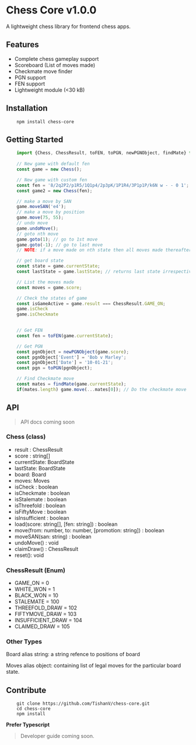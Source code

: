 # Chess Core v1.0.0
A lightweight chess library for frontend chess apps.
## Features
- Complete chess gameplay support
- Scoreboard (List of moves made)
- Checkmate move finder
- PGN support
- FEN support
- Lightweight module (<30 kB)

## Installation
```
    npm install chess-core
```

## Getting Started

```javascript
    import {Chess, ChessResult, toFEN, toPGN, newPGNObject, findMate} from 'chess-core';
    
    // New game with default fen
    const game = new Chess(); 

    // New game with custom fen
    const fen = '8/2q2P2/p1R5/1Q1p4/2p3pK/1P1R4/3P1p1P/k6N w - - 0 1';
    const game2 = new Chess(fen);

    // make a move by SAN
    game.moveSAN('e4');
    // make a move by position
    game.move(75, 55);
    // undo move
    game.undoMove();
    // goto nth move
    game.goto(1); // go to 1st move
    game.goto(-1); // go to last move
    // NOTE: if a move made on nth state then all moves made thereafter are cleared.

    // get board state
    const state = game.currentState;
    const lastState = game.lastState; // returns last state irrespective of current state user goes.

    // List the moves made
    const moves = game.score;

    // Check the states of game
    const isGameActive = game.result === ChessResult.GAME_ON;
    game.isCheck
    game.isCheckmate
    

    // Get FEN
    const fen = toFEN(game.currentState);

    // Get PGN
    const pgnObject = newPGNObject(game.score);
    const pgnObject['Event'] = 'Bob v Marley';
    const pgnObject['Date'] = '10-01-21';
    const pgn = toPGN(pgnObject);

    // Find Checkmate move
    const mates = findMate(game.currentState);
    if(mates.length) game.move(...mates[0]); // Do the checkmate move
```

## API

> API docs coming soon

### Chess (class)
- result : ChessResult
- score : string[]
- currentState: BoardState
- lastState: BoardState
- board: Board
- moves: Moves
- isCheck : boolean 
- isCheckmate : boolean 
- isStalemate : boolean 
- isThreefold : boolean 
- isFiftyMove : boolean
- isInsufficient : boolean
- load(score: string[], [fen: string]) : boolean
- move(from: number, to: number, [promotion: string]) : boolean
- moveSAN(san: string) : boolean
- undoMove() : void
- claimDraw() : ChessResult
- reset(): void

### ChessResult (Enum)
- GAME_ON = 0
- WHITE_WON = 1
- BLACK_WON = 10
- STALEMATE = 100
- THREEFOLD_DRAW = 102
- FIFTYMOVE_DRAW = 103
- INSUFFICIENT_DRAW = 104
- CLAIMED_DRAW = 105

### Other Types
Board alias string: a string refence to positions of board

Moves alias object: containing list of legal moves for the particular board state.



## Contribute

```
    git clone https://github.com/TishanV/chess-core.git
    cd chess-core
    npm install
```

**Prefer Typescript**

> Developer guide coming soon.